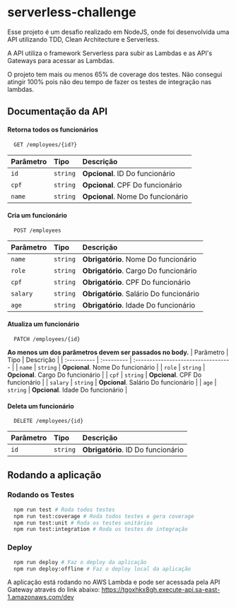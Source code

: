
# serverless-challenge

Esse projeto é um desafio realizado em NodeJS, onde foi desenvolvida uma 
API utilizando TDD, Clean Architecture e Serverless.

A API utiliza o framework Serverless para subir as Lambdas e as API's Gateways para acessar as Lambdas.

O projeto tem mais ou menos 65% de coverage dos testes. Não consegui atingir 100% pois não deu tempo de fazer os testes de integração nas lambdas.


## Documentação da API

#### Retorna todos os funcionários

```http
  GET /employees/{id?}
```

| Parâmetro   | Tipo       | Descrição                           |
| :---------- | :--------- | :---------------------------------- |
| `id` | `string` | **Opcional**. ID Do funcionário |
| `cpf` | `string` | **Opcional**. CPF Do funcionário |
| `name` | `string` | **Opcional**. Nome Do funcionário |

#### Cria um funcionário

```http
  POST /employees
```

| Parâmetro   | Tipo       | Descrição                           |
| :---------- | :--------- | :---------------------------------- |
| `name` | `string` | **Obrigatório**. Nome Do funcionário |
| `role` | `string` | **Obrigatório**. Cargo Do funcionário |
| `cpf` | `string` | **Obrigatório**. CPF Do funcionário |
| `salary` | `string` | **Obrigatório**. Salário Do funcionário |
| `age` | `string` | **Obrigatório**. Idade Do funcionário |

#### Atualiza um funcionário

```http
  PATCH /employees/{id}
```
**Ao menos um dos parâmetros devem ser passados no body.**
| Parâmetro   | Tipo       | Descrição                           |
| :---------- | :--------- | :---------------------------------- |
| `name` | `string` | **Opcional**. Nome Do funcionário |
| `role` | `string` | **Opcional**. Cargo Do funcionário |
| `cpf` | `string` | **Opcional**. CPF Do funcionário |
| `salary` | `string` | **Opcional**. Salário Do funcionário |
| `age` | `string` | **Opcional**. Idade Do funcionário |

#### Deleta um funcionário

```http
  DELETE /employees/{id}
```
| Parâmetro   | Tipo       | Descrição                           |
| :---------- | :--------- | :---------------------------------- |
| `id` | `string` | **Obrigatório**. ID Do funcionário |



## Rodando a aplicação

### Rodando os Testes
```bash
  npm run test # Roda todos testes
  npm run test:coverage # Roda todos testes e gera coverage
  npm run test:unit # Roda os testes unitários
  npm run test:integration # Roda os testes de integração
```

### Deploy
```bash
  npm run deploy # Faz o deploy da aplicação
  npm run deploy:offline # Faz o deploy local da aplicação
```
A aplicação está rodando no AWS Lambda e pode ser acessada pela API Gateway através do link abaixo:
https://tgoxhkx8gh.execute-api.sa-east-1.amazonaws.com/dev

